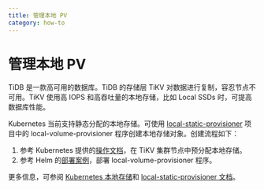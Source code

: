 ```yaml
---
title: 管理本地 PV
category: how-to
---
```


# 管理本地 PV

TiDB 是一款高可用的数据库。TiDB 的存储层 TiKV 对数据进行复制，容忍节点不可用。TiKV 使用高 IOPS 和高吞吐量的本地存储，比如 Local SSDs 时，可提高数据库性能。

Kubernetes 当前支持静态分配的本地存储。可使用 [local-static-provisioner](https://github.com/kubernetes-sigs/sig-storage-local-static-provisioner) 项目中的 local-volume-provisioner 程序创建本地存储对象。创建流程如下：

1. 参考 Kubernetes 提供的[操作文档](https://github.com/kubernetes-sigs/sig-storage-local-static-provisioner/blob/master/docs/operations.md)，在 TiKV 集群节点中预分配本地存储。
2. 参考 Helm 的[部署案例](https://github.com/kubernetes-sigs/sig-storage-local-static-provisioner/tree/master/helm)，部署 local-volume-provisioner 程序。

更多信息，可参阅 [Kubernetes 本地存储](https://kubernetes.io/docs/concepts/storage/volumes/#local)和 [local-static-provisioner 文档](https://github.com/kubernetes-sigs/sig-storage-local-static-provisioner#overview)。
